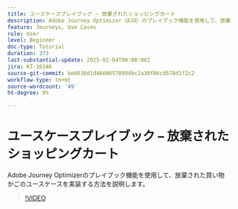 ```yaml
---
title: ユースケースプレイブック – 放棄されたショッピングカート
description: Adobe Journey Optimizer（AJO）のプレイブック機能を使用して、放棄された買い物かごのユースケースを実装する方法を説明します。
feature: Journeys, Use Cases
role: User
level: Beginner
doc-type: Tutorial
duration: 373
last-substantial-update: 2025-02-04T00:00:00Z
jira: KT-16346
source-git-commit: be0838d1d46606570994bc2a38f86cd678d1f2c2
workflow-type: tm+mt
source-wordcount: '49'
ht-degree: 0%

---
```



# ユースケースプレイブック – 放棄されたショッピングカート

Adobe Journey Optimizerのプレイブック機能を使用して、放棄された買い物かごのユースケースを実装する方法を説明します。

>[!VIDEO](https://video.tv.adobe.com/v/3443965/?learn=on&enablevpops&captions=jpn)
